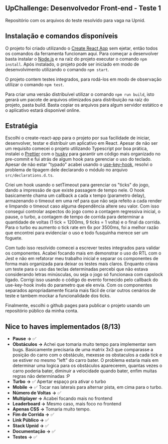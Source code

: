 ## UpChallenge: Desenvolvedor Front-end - Teste 1

Repositório com os arquivos do teste resolvido para vaga na Upnid.

## Instalação e comandos disponíveis

O projeto foi criado utilizando o [Create React App](https://github.com/facebook/create-react-app) sem ejetar, então todos os comandos da ferramenta funcionam aqui. Para começar a desenvolver basta instalar o [Node.js](https://nodejs.org/) e na raíz do projeto executar o comando `npm install`. Após instalado, o projeto pode ser iniciado em modo de desenvolvimento utilizando o comando `npm start`.

O projeto contem testes integrados, para rodá-los em modo de observação utilizar o comando `npm test`.

Para criar uma versão distribuível utilizar o comando `npm run build`, isto gerará um pacote de arquivos otimizados para distribuição na raíz do projeto, pasta build. Basta copiar os arquivos para algum servidor estático e o aplicativo estará disponível online.

## Estratégia

Escolhi o create-react-app para o projeto por sua facilidade de iniciar, desenvolver, testar e distribuir um aplicativo em React. Apesar de não ser um requisito comecei o projeto utilizando Typescript por boa prática, instalei o [Prettier](https://prettier.io/) com o [husky](https://github.com/typicode/husky/) para garantir um código mais organizado no pre-commit e fui atrás de algum hook para gerenciar o uso do teclado. Apesar de não estar "typado" acabei usando o [use-key-hook](https://github.com/haldarmahesh/use-key-hook/), resolvi o problema de tipagem dele declarando o módulo no arquivo `src/declarations.d.ts`.

Criei um hook usando o setTimeout para gerenciar os "ticks" do jogo, dando a impressão de que existe passagem de tempo nele. O hook basicamente chama um callback a cada x tempo (parametro delay), armazenando o timeout em uma ref para que não seja refeito a cada render e limpando o timeout caso alguma dependência altere seu valor. Com isso consegui controlar aspectos do jogo como a contagem regressiva inicial, o pause, o turbo, a contagem de tempo de corrida para determinar a quantidade de voltas (1 tick = 1200ms, 9 ticks = 1 volta) e o final da corrida. Para o turbo eu aumento o tick rate em 6x por 3500ms, foi a melhor razão que encontrei para evidenciar o uso e todo fusquinha merece ser um foguete.

Com tudo isso resolvido comecei a escrever testes integrados para validar os componentes. Acabei focando mais em demonstrar o uso do RTL com o Jest e não em refatorar meu trabalho inicial e separar os componentes de forma mais organizada para deixar os testes mais claros. Enquanto criava um teste para o uso das teclas determinadas percebi que não estava considerando letras minúsculas, ou seja o jogo só funcionava com capslock ligado. Corrigi isso usando o código do evento fornecido pelo callback do use-key-hook invês do parametro que ele envia. Com os componentes separados apropriadamente ficaria mais fácil de criar outros cenários de teste e tambem mockar a funcionalidade dos ticks.

Finalmente, escolhi o github pages para publicar o projeto usando um repositório público da minha conta.

## Nice to haves implementados (8/13)

- **Pause** **→** ✅
- **Obstáculos** **→** Achei que tomaria muito tempo para implementar sem bugs. Basicamente precisaria de uma matrix 3x3 que comparasse a posição do carro com o obstáculo, mexesse os obstaculos a cada tick e se estiver no mesmo "left" do carro bater. O problema estaria mais em determinar uma logica para os obstáculos aparecerem, quantas vezes o carro poderia bater, diminuir a velocidade quando bater, enfim muitas regras não determinadas :P
- **Turbo** **→** ✅ Apertar espaço pra ativar o turbo
- **Mobile** **→** ✅ Tocar nas laterais para alternar pista, em cima para o turbo.
- **Número de Voltas** **→** ✅
- **Multiplayer →** Acabei focando mais no frontend
- **Leaderboard →** Mesmo caso, mais foco no frontend
- **Apenas CSS →** Tomaria muito tempo.
- **Fim de Corrida →** ✅
- **Link Público →** ✅
- **Stack Upnid →** ✅
- **Documentação →** ✅
- **Testes →** ✅
